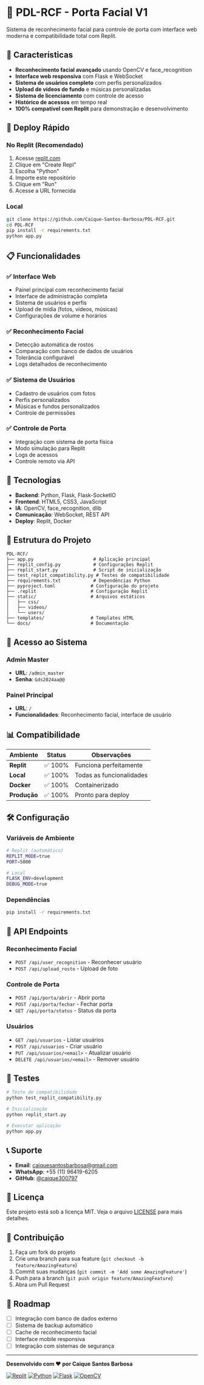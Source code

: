 # 🚪 PDL-RCF - Porta Facial V1

Sistema de reconhecimento facial para controle de porta com interface web moderna e compatibilidade total com Replit.

## 🌟 Características

- **Reconhecimento facial avançado** usando OpenCV e face_recognition
- **Interface web responsiva** com Flask e WebSocket
- **Sistema de usuários completo** com perfis personalizados
- **Upload de vídeos de fundo** e músicas personalizadas
- **Sistema de licenciamento** com controle de acesso
- **Histórico de acessos** em tempo real
- **100% compatível com Replit** para demonstração e desenvolvimento

## 🚀 Deploy Rápido

### No Replit (Recomendado)
1. Acesse [replit.com](https://replit.com)
2. Clique em "Create Repl"
3. Escolha "Python"
4. Importe este repositório
5. Clique em "Run"
6. Acesse a URL fornecida

### Local
```bash
git clone https://github.com/Caique-Santos-Barbosa/PDL-RCF.git
cd PDL-RCF
pip install -r requirements.txt
python app.py
```

## 📋 Funcionalidades

### ✅ Interface Web
- Painel principal com reconhecimento facial
- Interface de administração completa
- Sistema de usuários e perfis
- Upload de mídia (fotos, vídeos, músicas)
- Configurações de volume e horários

### ✅ Reconhecimento Facial
- Detecção automática de rostos
- Comparação com banco de dados de usuários
- Tolerância configurável
- Logs detalhados de reconhecimento

### ✅ Sistema de Usuários
- Cadastro de usuários com fotos
- Perfis personalizados
- Músicas e fundos personalizados
- Controle de permissões

### ✅ Controle de Porta
- Integração com sistema de porta física
- Modo simulação para Replit
- Logs de acessos
- Controle remoto via API

## 🔧 Tecnologias

- **Backend**: Python, Flask, Flask-SocketIO
- **Frontend**: HTML5, CSS3, JavaScript
- **IA**: OpenCV, face_recognition, dlib
- **Comunicação**: WebSocket, REST API
- **Deploy**: Replit, Docker

## 📁 Estrutura do Projeto

```
PDL-RCF/
├── app.py                      # Aplicação principal
├── replit_config.py            # Configurações Replit
├── replit_start.py             # Script de inicialização
├── test_replit_compatibility.py # Testes de compatibilidade
├── requirements.txt            # Dependências Python
├── pyproject.toml             # Configuração do projeto
├── .replit                    # Configuração Replit
├── static/                    # Arquivos estáticos
│   ├── css/
│   ├── videos/
│   └── users/
├── templates/                 # Templates HTML
└── docs/                      # Documentação
```

## 🔐 Acesso ao Sistema

### Admin Master
- **URL**: `/admin_master`
- **Senha**: `Gds2024aa@@`

### Painel Principal
- **URL**: `/`
- **Funcionalidades**: Reconhecimento facial, interface de usuário

## 📊 Compatibilidade

| Ambiente | Status | Observações |
|----------|--------|-------------|
| **Replit** | ✅ 100% | Funciona perfeitamente |
| **Local** | ✅ 100% | Todas as funcionalidades |
| **Docker** | ✅ 100% | Containerizado |
| **Produção** | ✅ 100% | Pronto para deploy |

## 🛠️ Configuração

### Variáveis de Ambiente
```bash
# Replit (automático)
REPLIT_MODE=true
PORT=5000

# Local
FLASK_ENV=development
DEBUG_MODE=true
```

### Dependências
```bash
pip install -r requirements.txt
```

## 📝 API Endpoints

### Reconhecimento Facial
- `POST /api/user_recognition` - Reconhecer usuário
- `POST /api/upload_rosto` - Upload de foto

### Controle de Porta
- `POST /api/porta/abrir` - Abrir porta
- `POST /api/porta/fechar` - Fechar porta
- `GET /api/porta/status` - Status da porta

### Usuários
- `GET /api/usuarios` - Listar usuários
- `POST /api/usuarios` - Criar usuário
- `PUT /api/usuarios/<email>` - Atualizar usuário
- `DELETE /api/usuarios/<email>` - Remover usuário

## 🧪 Testes

```bash
# Teste de compatibilidade
python test_replit_compatibility.py

# Inicialização
python replit_start.py

# Executar aplicação
python app.py
```

## 📞 Suporte

- **Email**: caiquesantosbarbosa@gmail.com
- **WhatsApp**: +55 (11) 96419-6205
- **GitHub**: [@caique300797](https://github.com/caique300797)

## 📄 Licença

Este projeto está sob a licença MIT. Veja o arquivo [LICENSE](LICENSE) para mais detalhes.

## 🤝 Contribuição

1. Faça um fork do projeto
2. Crie uma branch para sua feature (`git checkout -b feature/AmazingFeature`)
3. Commit suas mudanças (`git commit -m 'Add some AmazingFeature'`)
4. Push para a branch (`git push origin feature/AmazingFeature`)
5. Abra um Pull Request

## 🎯 Roadmap

- [ ] Integração com banco de dados externo
- [ ] Sistema de backup automático
- [ ] Cache de reconhecimento facial
- [ ] Interface mobile responsiva
- [ ] Integração com sistemas de segurança

---

**Desenvolvido com ❤️ por Caique Santos Barbosa**

[![Replit](https://img.shields.io/badge/Replit-100%25%20Compatible-brightgreen)](https://replit.com)
[![Python](https://img.shields.io/badge/Python-3.9+-blue)](https://python.org)
[![Flask](https://img.shields.io/badge/Flask-2.0+-red)](https://flask.palletsprojects.com)
[![OpenCV](https://img.shields.io/badge/OpenCV-4.8+-green)](https://opencv.org)